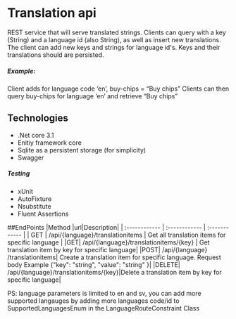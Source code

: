 # Translation api

REST service that will serve translated strings. Clients can query with a key (String) and a language id (also String), as well as insert new translations. The client can add new keys and strings for language id's. Keys and their translations should are persisted.

##### Example:
Client adds for language code ‘en’, buy-chips = “Buy chips”
Clients can then query buy-chips for language ‘en’ and retrieve “Buy chips”

## Technologies
- .Net core 3.1
- Enitiy framework core
- Sqlite as a persistent storage (for simplicity)
- Swagger
##### Testing
- xUnit
- AutoFixture
- Nsubstitute
- Fluent Assertions

##EndPoints
|Method |url|Description|
| :------------ | :------------ | :------------ |
| GET | /api/{language}/translationitems   | Get all translation items for specific language |
|GET| /api/{language}/translationitems/{key}   | Get translation item by key for specific language|
|POST| /api​/{language}​/translationitems| Create a translation item for specific language. Request body Example {"key": "string", "value": "string" }|
|DELETE| /api/{language}/translationitems/{key}|Delete a translation item by key for specific language|

PS: language parameters is limited to en and sv, you can add more supported langauges by adding more languages code/id to SupportedLanguagesEnum in the LanguageRouteConstraint Class
